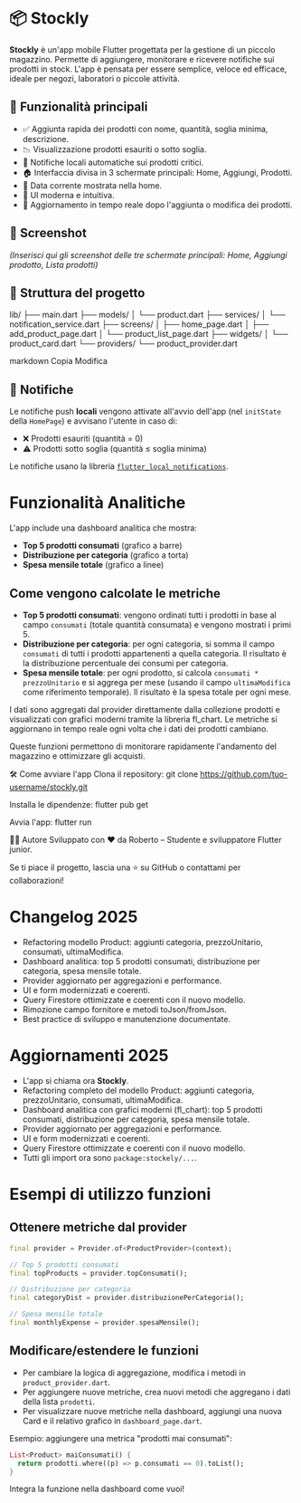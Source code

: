 # 📦 Stockly

**Stockly** è un'app mobile Flutter progettata per la gestione di un piccolo magazzino. Permette di aggiungere, monitorare e ricevere notifiche sui prodotti in stock. L'app è pensata per essere semplice, veloce ed efficace, ideale per negozi, laboratori o piccole attività.

## 🚀 Funzionalità principali

- ✅ Aggiunta rapida dei prodotti con nome, quantità, soglia minima, descrizione.
- 📉 Visualizzazione prodotti esauriti o sotto soglia.
- 🔔 Notifiche locali automatiche sui prodotti critici.
- 🏠 Interfaccia divisa in 3 schermate principali: Home, Aggiungi, Prodotti.
- 📆 Data corrente mostrata nella home.
- 📱 UI moderna e intuitiva.
- 🔄 Aggiornamento in tempo reale dopo l'aggiunta o modifica dei prodotti.

## 📸 Screenshot

*(Inserisci qui gli screenshot delle tre schermate principali: Home, Aggiungi prodotto, Lista prodotti)*

## 📁 Struttura del progetto

lib/
├── main.dart
├── models/
│ └── product.dart
├── services/
│ └── notification_service.dart
├── screens/
│ ├── home_page.dart
│ ├── add_product_page.dart
│ └── product_list_page.dart
├── widgets/
│ └── product_card.dart
└── providers/
└── product_provider.dart

markdown
Copia
Modifica

## 🔔 Notifiche

Le notifiche push **locali** vengono attivate all'avvio dell'app (nel `initState` della `HomePage`) e avvisano l'utente in caso di:

- ❌ Prodotti esauriti (quantità = 0)
- ⚠️ Prodotti sotto soglia (quantità ≤ soglia minima)

Le notifiche usano la libreria [`flutter_local_notifications`](https://pub.dev/packages/flutter_local_notifications).

# Funzionalità Analitiche

L'app include una dashboard analitica che mostra:
- **Top 5 prodotti consumati** (grafico a barre)
- **Distribuzione per categoria** (grafico a torta)
- **Spesa mensile totale** (grafico a linee)

## Come vengono calcolate le metriche

- **Top 5 prodotti consumati**: vengono ordinati tutti i prodotti in base al campo `consumati` (totale quantità consumata) e vengono mostrati i primi 5.
- **Distribuzione per categoria**: per ogni categoria, si somma il campo `consumati` di tutti i prodotti appartenenti a quella categoria. Il risultato è la distribuzione percentuale dei consumi per categoria.
- **Spesa mensile totale**: per ogni prodotto, si calcola `consumati * prezzoUnitario` e si aggrega per mese (usando il campo `ultimaModifica` come riferimento temporale). Il risultato è la spesa totale per ogni mese.

I dati sono aggregati dal provider direttamente dalla collezione prodotti e visualizzati con grafici moderni tramite la libreria fl_chart. Le metriche si aggiornano in tempo reale ogni volta che i dati dei prodotti cambiano.

Queste funzioni permettono di monitorare rapidamente l'andamento del magazzino e ottimizzare gli acquisti.

🛠️ Come avviare l'app
Clona il repository:
git clone https://github.com/tuo-username/stockly.git

Installa le dipendenze:
flutter pub get

Avvia l'app:
flutter run

👨‍💻 Autore
Sviluppato con ❤️ da Roberto – Studente e sviluppatore Flutter junior.

Se ti piace il progetto, lascia una ⭐ su GitHub o contattami per collaborazioni!

# Changelog 2025

- Refactoring modello Product: aggiunti categoria, prezzoUnitario, consumati, ultimaModifica.
- Dashboard analitica: top 5 prodotti consumati, distribuzione per categoria, spesa mensile totale.
- Provider aggiornato per aggregazioni e performance.
- UI e form modernizzati e coerenti.
- Query Firestore ottimizzate e coerenti con il nuovo modello.
- Rimozione campo fornitore e metodi toJson/fromJson.
- Best practice di sviluppo e manutenzione documentate.

# Aggiornamenti 2025

- L'app si chiama ora **Stockly**.
- Refactoring completo del modello Product: aggiunti categoria, prezzoUnitario, consumati, ultimaModifica.
- Dashboard analitica con grafici moderni (fl_chart): top 5 prodotti consumati, distribuzione per categoria, spesa mensile totale.
- Provider aggiornato per aggregazioni e performance.
- UI e form modernizzati e coerenti.
- Query Firestore ottimizzate e coerenti con il nuovo modello.
- Tutti gli import ora sono `package:stockely/...`.

# Esempi di utilizzo funzioni

## Ottenere metriche dal provider

```dart
final provider = Provider.of<ProductProvider>(context);

// Top 5 prodotti consumati
final topProducts = provider.topConsumati();

// Distribuzione per categoria
final categoryDist = provider.distribuzionePerCategoria();

// Spesa mensile totale
final monthlyExpense = provider.spesaMensile();
```

## Modificare/estendere le funzioni

- Per cambiare la logica di aggregazione, modifica i metodi in `product_provider.dart`.
- Per aggiungere nuove metriche, crea nuovi metodi che aggregano i dati della lista `prodotti`.
- Per visualizzare nuove metriche nella dashboard, aggiungi una nuova Card e il relativo grafico in `dashboard_page.dart`.

Esempio: aggiungere una metrica "prodotti mai consumati":
```dart
List<Product> maiConsumati() {
  return prodotti.where((p) => p.consumati == 0).toList();
}
```

Integra la funzione nella dashboard come vuoi!

